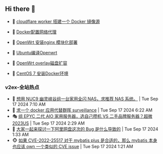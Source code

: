 ## Hi there 👋

<!--
**dkyg666/dkyg666** is a ✨ _special_ ✨ repository because its `README.md` (this file) appears on your GitHub profile.

Here are some ideas to get you started:

- 🔭 I’m currently working on ...
- 🌱 I’m currently learning ...
- 👯 I’m looking to collaborate on ...
- 🤔 I’m looking for help with ...
- 💬 Ask me about ...
- 📫 How to reach me: ...
- 😄 Pronouns: ...
- ⚡ Fun fact: ...
-->

<!-- BLOG-POST-LIST:START -->
- 🦩 [cloudflare worker 搭建一个 Docker 镜像源](http://blog.1996099.xyz/archives/cloudflare-worker-da-jian-yi-ge-docker-jing-xiang-zhan) 

- 🚦 [Docker配置网络代理](http://blog.1996099.xyz/archives/dockerpei-zhi-wang-luo-dai-li) 

- 🫶 [OpenWrt 安装nginx 模块化部署](http://blog.1996099.xyz/archives/openwrt-an-zhuang-nginx-mo-kuai-hua-bu-shu) 

- 🦄 [Ubuntu编译Openwrt](http://blog.1996099.xyz/archives/ubuntuzi-bian-yi-openwrt) 

- 🐻 [OpenWrt overlay磁盘扩容](http://blog.1996099.xyz/archives/openwrt-overlay) 

- 🤖 [CentOS 7 安装Docker环境](http://blog.1996099.xyz/archives/centos-docker) 
<!-- BLOG-POST-LIST:END -->

### v2ex-全站热点
<!-- v2ex:START -->
- 🥸 [想用 NUC9 幽灵峡谷组一台家用全闪 NAS，求推荐 NAS 系统。](https://www.v2ex.com/t/1073472#reply0) | Tue Sep 17 2024 7:10 AM
- 🤗 [求一个 docker 应用代替群晖 surveillance](https://www.v2ex.com/t/1073466#reply0) | Tue Sep 17 2024 6:22 AM
- 🎭 [组 EPYC 二代 AIO 家用服务器，选自己攒机 VS 二手品牌服务器？超微 2023US](https://www.v2ex.com/t/1073432#reply3) | Tue Sep 17 2024 2:29 AM
- 🥷 [大家一起来探讨一下阿里网盘这次的 Bug 是什么导致的](https://www.v2ex.com/t/1073418#reply22) | Tue Sep 17 2024 1:33 AM
- 🐵 [如果 CVE-2022-25517 对于 mybatis plus 是合适的，那么 mybatis 本身也应该 own 一个类似的 CVE issue](https://www.v2ex.com/t/1073413#reply7) | Tue Sep 17 2024 1:21 AM<!-- v2ex:END -->


